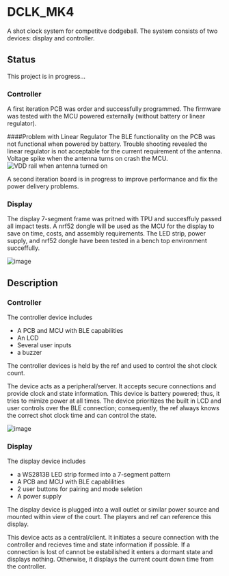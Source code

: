 # DCLK_MK4

A shot clock system for competitve dodgeball. The system consists of two devices: display and controller.

## Status
This project is in progress...

### Controller
A first iteration PCB was order and successfully programmed. The firmware was tested with the MCU powered externally (without battery or linear regulator).

####Problem with Linear Regulator
The BLE functionality on the PCB was not functional when powered by battery. Trouble shooting revealed the linear regulator is not acceptable for the current requirement of the antenna. Voltage spike when the antenna turns on crash the MCU.
![VDD rail when antenna turned on](https://github.com/ebertmx/DODGECLOCK_MK4/assets/87283949/7e6d919e-b373-41c0-876a-24a9da3ff127)

A second iteration board is in progress to improve performance and fix the power delivery problems.

### Display
The display 7-segment frame was pritned with TPU and succesffuly passed all impact tests.
A nrf52 dongle will be used as the MCU for the display to save on time, costs, and assembly requirements.
The LED strip, power supply, and nrf52 dongle have been tested in a bench top environment succeffully.

![image](https://github.com/ebertmx/DODGECLOCK_MK4/assets/87283949/9de9cff6-2c16-4b95-a077-c568292037b8)

## Description
### Controller
The controller device includes
- A PCB and MCU with BLE capabilities
- An LCD
- Several user inputs
- a buzzer

The controller devices is held by the ref and used to control the shot clock count. 

The device acts as a peripheral/server. It accepts secure connections and provide clock and state information. This device is battery powered; thus, it tries to mimize power at all times. The device prioritizes the built in LCD and user controls over the BLE connection; consequently, the ref always knows the correct shot clock time and can control the state.

![image](https://github.com/ebertmx/DODGECLOCK_MK4/assets/87283949/3552f4a8-60b5-484d-9c1b-a054e468b64c)


### Display
The display device includes
- a WS2813B LED strip formed into a 7-segment pattern
- A PCB and MCU with BLE capablilities
- 2 user buttons for pairing and mode seletion
- A power supply

The display device is plugged into a wall outlet or similar power source and mounted within view of the court. The players and ref can reference this display. 

This device acts as a central/client. It initiates a secure connection with the controller and recieves time and state information if possible. If a connection is lost of cannot be estabilished it enters a dormant state and displays nothing. Otherwise, it displays the current count down time from the controller.


 
